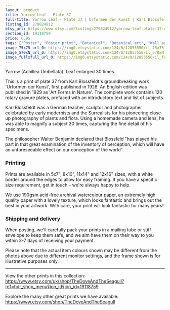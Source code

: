 ```yaml
---
layout: product
title: Yarrow Leaf - Plate 37 
full-title: Yarrow Leaf - Plate 37 | Urformen der Kunst | Karl Blossfeldt |   Botanical print, wall art, room decor, black & white, sepia, vintage
listing_id: 279824912
etsy_url: https://www.etsy.com/listing/279824912/yarrow-leaf-plate-37-urformen-der-kunst?utm_source=thedoveandtheseagull&utm_medium=api&utm_campaign=api
section_id: 19118759
price: 6.95
tags: ["Poster", "Poster print", "Botanical", "Botanical art", "Wall art", "Botanical poster", "Photograph", "Vintage", "Black and white", "Sepia", "Minimal", "Leaf", "High quality print"]
image_75x75_url_0: https://img0.etsystatic.com/124/0/12853550/il_75x75.1049154766_da1c.jpg
image_570xN_url_0: https://img0.etsystatic.com/124/0/12853550/il_570xN.1049154766_da1c.jpg
image_fullxfull_url_0: https://img0.etsystatic.com/124/0/12853550/il_fullxfull.1049154766_da1c.jpg
---
```

Yarrow (Achillea Umbellata). Leaf enlarged 30 times.

This is a print of plate 37 from Karl Blossfeldt&#39;s groundbreaking work &#39;Urformen der Kunst&#39;, first published in 1928. An English edition was published in 1929 as &#39;Art Forms in Nature&#39;. The complete work contains 120 rotary gravure plates, prefaced with an introductory text and list of subjects.

Karl Blossfeldt was a German teacher, sculptor and photographer celebrated by early modernists and the Surrealists for his pioneering close-up photography of plants and flora. Using a homemade camera and lens, he was able to magnify a subject 30 times, capturing the fine detail of his specimens.

The philosopher Walter Benjamin declared that Blossfeld &quot;has played his part in that great examination of the inventory of perception, which will have an unforeseeable effect on our conception of the world&quot;. 

### Printing

Prints are available in 5x7&quot;, 8x10&quot;, 11x14&quot; and 12x16&quot; sizes, with a white border around the edges to allow for easy framing. If you have a specific size requirement, get in touch – we&#39;re always happy to help.

We use 190gsm acid-free archival watercolour paper, an extremely high quality paper with a lovely texture, which looks fantastic and brings out the best in your artwork. With care, your print will look fantastic for many years!

### Shipping and delivery

When posting, we&#39;ll carefully pack your prints in a mailing tube or stiff envelope to keep them safe, and we aim have them on their way to you within 3-7 days of receiving your payment.

Please note that the actual item colours shown may be different from the photos above due to different monitor settings, and the frame shown is for illustrative purposes only.

---

View the other prints in this collection: https://www.etsy.com/uk/shop/TheDoveAndTheSeagull?ref=hdr_shop_menu§ion_id§ion_id=19118759

Explore the many other great prints we have available: https://www.etsy.com/shop/TheDoveAndTheSeagull
